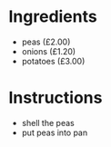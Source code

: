 # Ingredients
- peas (£2.00)
- onions (£1.20)
- potatoes (£3.00)
# Instructions
- shell the peas
- put peas into pan

